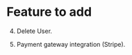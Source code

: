 # Feature to add

<!-- 1. Add order placement -->
<!-- 2. Track order based of order number -->

<!-- 3. AuthO authentication -->
   <!-- 4. User data where we will store user info and card info -->
   <!-- 5. Add Item to the cart. -->
   <!-- 6. Delete Item to the cart. -->

4. Delete User.
<!-- 5. send email for verfication and contact. -->
5. Payment gateway integration (Stripe).
   <!-- 10. Order history page with all past orders. -->
   <!-- 11. Get order history by email. -->

